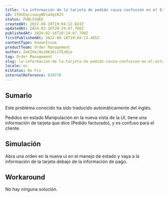 ```yaml
---
title: 'La información de la tarjeta de pedido causa confusión en el Estado'
id: 2f0nEqccswuyWEcwdqiRZS
status: PUBLISHED
createdAt: 2022-08-18T19:04:12.824Z
updatedAt: 2024-02-16T20:24:07.700Z
publishedAt: 2024-02-16T20:24:07.700Z
firstPublishedAt: 2022-08-18T19:04:13.465Z
contentType: knownIssue
productTeam: Order Management
author: 2mXZkbi0oi061KicTExNjo
tag: Order Management
slug: la-informacion-de-la-tarjeta-de-pedido-causa-confusion-en-el-estado
locale: es
kiStatus: No Fix
internalReference: 619778
---
```


## Sumario

<div class="alert alert-info">
  <p>Este problema conocido ha sido traducido automáticamente del inglés.</p>
</div>


Pedidos en estado Manipulación en la nueva vista de la UI, tiene una información de tarjeta que dice (Pedido facturado), y es confuso para el cliente.



## Simulación


Abra una orden en la nueva ui en el manejo de estado y vaya a la información de la tarjeta debajo de la información de pago.



## Workaround


No hay ninguna solución.

